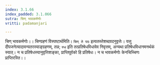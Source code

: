 ```yaml
---
index: 3.1.66
index_padded: 3.1.066
sutra: चिण् भावकर्मणोः
vritti: padamanjari

---
```

चिण् भावकर्मणोः।। चिण्ग्रहणं विस्पष्टार्थमिति। `चिण् ते पदः` इत्यतस्तेशब्दवदनुवृत्तेः। यत्तु दीपजनेत्यादावन्यतरस्याङ्ग्रहणम्, तन्न; `रुध` इति तत्प्रतिषेधविधावेव निवृत्तम्, अन्यथा प्रतिषेधविधानमनर्थकं स्यात्। न च प्रतिषेधस्यानुवृत्तिशङ्का, प्राप्तिपूर्वको हि प्रतिषेधः। न च भावकर्मणोः केनचिच्चिणः प्राप्तिरस्ति।।